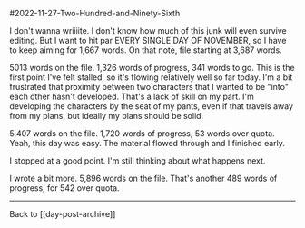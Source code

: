 #2022-11-27-Two-Hundred-and-Ninety-Sixth

I don't wanna wriiiite.  I don't know how much of this junk will even survive editing.  But I want to hit par EVERY SINGLE DAY OF NOVEMBER, so I have to keep aiming for 1,667 words.  On that note, file starting at 3,687 words.

5013 words on the file.  1,326 words of progress, 341 words to go.  This is the first point I've felt stalled, so it's flowing relatively well so far today.  I'm a bit frustrated that proximity between two characters that I wanted to be "into" each other hasn't developed.  That's a lack of skill on my part.  I'm developing the characters by the seat of my pants, even if that travels away from my plans, but ideally my plans should be solid.

5,407 words on the file.  1,720 words of progress, 53 words over quota.  Yeah, this day was easy.  The material flowed through and I finished early.

I stopped at a good point.  I'm still thinking about what happens next.

I wrote a bit more.  5,896 words on the file.  That's another 489 words of progress, for 542 over quota.

---
Back to [[day-post-archive]]